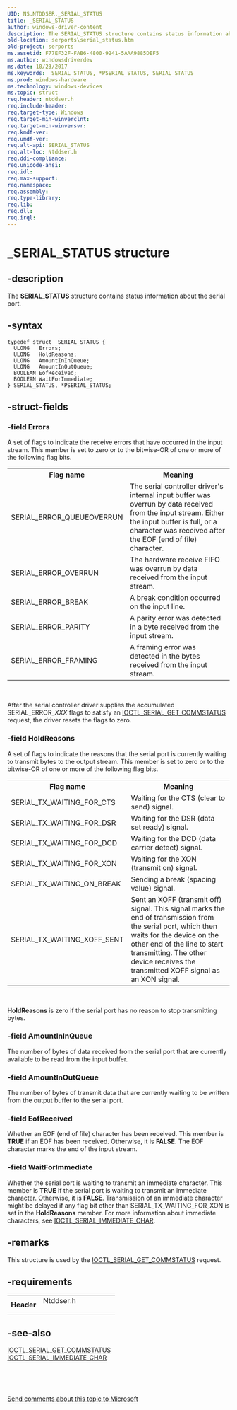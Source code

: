 ```yaml
---
UID: NS.NTDDSER._SERIAL_STATUS
title: _SERIAL_STATUS
author: windows-driver-content
description: The SERIAL_STATUS structure contains status information about the serial port.
old-location: serports\serial_status.htm
old-project: serports
ms.assetid: F77EF32F-FAB6-4800-9241-5AAA9885DEF5
ms.author: windowsdriverdev
ms.date: 10/23/2017
ms.keywords: _SERIAL_STATUS, *PSERIAL_STATUS, SERIAL_STATUS
ms.prod: windows-hardware
ms.technology: windows-devices
ms.topic: struct
req.header: ntddser.h
req.include-header: 
req.target-type: Windows
req.target-min-winverclnt: 
req.target-min-winversvr: 
req.kmdf-ver: 
req.umdf-ver: 
req.alt-api: SERIAL_STATUS
req.alt-loc: Ntddser.h
req.ddi-compliance: 
req.unicode-ansi: 
req.idl: 
req.max-support: 
req.namespace: 
req.assembly: 
req.type-library: 
req.lib: 
req.dll: 
req.irql: 
---
```


# _SERIAL_STATUS structure



## -description
The <b>SERIAL_STATUS</b> structure contains status information about the serial port.



## -syntax

````
typedef struct _SERIAL_STATUS {
  ULONG   Errors;
  ULONG   HoldReasons;
  ULONG   AmountInInQueue;
  ULONG   AmountInOutQueue;
  BOOLEAN EofReceived;
  BOOLEAN WaitForImmediate;
} SERIAL_STATUS, *PSERIAL_STATUS;
````


## -struct-fields

### -field Errors

A set of flags to indicate the receive errors that have occurred in the input stream. This member is set to zero or to the bitwise-OR of one or more of the following flag bits.

<table>
<tr>
<th>Flag name</th>
<th>Meaning</th>
</tr>
<tr>
<td>SERIAL_ERROR_QUEUEOVERRUN</td>
<td>The serial controller driver's internal input buffer was overrun by data received from the input stream. Either the input buffer is full, or a character was received after the EOF (end of file) character.</td>
</tr>
<tr>
<td>SERIAL_ERROR_OVERRUN</td>
<td>The hardware receive FIFO was overrun by data received from the input stream.</td>
</tr>
<tr>
<td>SERIAL_ERROR_BREAK</td>
<td>A break condition occurred on the input line.</td>
</tr>
<tr>
<td>SERIAL_ERROR_PARITY</td>
<td>A parity error was detected in a byte received from the input stream.</td>
</tr>
<tr>
<td>SERIAL_ERROR_FRAMING</td>
<td>A framing error was detected in the bytes received from the input stream.</td>
</tr>
</table>
 

After the serial controller driver supplies the accumulated SERIAL_ERROR_<i>XXX</i> flags to satisfy an <a href="..\ntddser\ni-ntddser-ioctl_serial_get_commstatus.md">IOCTL_SERIAL_GET_COMMSTATUS</a> request, the driver resets the flags to zero.


### -field HoldReasons

A set of flags to indicate the reasons that the serial port is currently waiting to transmit bytes to the output stream. This member is set to zero or to the bitwise-OR of one or more of the following flag bits.

<table>
<tr>
<th>Flag name</th>
<th>Meaning</th>
</tr>
<tr>
<td>SERIAL_TX_WAITING_FOR_CTS</td>
<td>Waiting for the CTS (clear to send) signal.</td>
</tr>
<tr>
<td>SERIAL_TX_WAITING_FOR_DSR</td>
<td>Waiting for the DSR (data set ready) signal.</td>
</tr>
<tr>
<td>SERIAL_TX_WAITING_FOR_DCD</td>
<td>Waiting for the DCD (data carrier detect) signal.</td>
</tr>
<tr>
<td>SERIAL_TX_WAITING_FOR_XON</td>
<td>Waiting for the XON (transmit on) signal.</td>
</tr>
<tr>
<td>SERIAL_TX_WAITING_ON_BREAK</td>
<td>Sending a break (spacing value) signal.</td>
</tr>
<tr>
<td>SERIAL_TX_WAITING_XOFF_SENT</td>
<td>Sent an XOFF (transmit off) signal. This signal marks the end of transmission from the serial port, which then waits for the device on the other end of the line to start transmitting. The other device receives the transmitted XOFF signal as an XON signal.</td>
</tr>
</table>
 

<b>HoldReasons</b> is zero if the serial port has no reason to stop transmitting bytes.


### -field AmountInInQueue

The number of bytes of data received from the serial port that are currently available to be read from the input buffer.


### -field AmountInOutQueue

The number of bytes of transmit data that are currently waiting to be written from the output buffer to the serial port.


### -field EofReceived

Whether an EOF (end of file) character has been received. This member is <b>TRUE</b> if an EOF has been received. Otherwise, it is <b>FALSE</b>. The EOF character marks the end of the input stream.


### -field WaitForImmediate

Whether the serial port is waiting to transmit an immediate character. This member is <b>TRUE</b> if the serial port is waiting to transmit an immediate character. Otherwise, it is <b>FALSE</b>. Transmission of an immediate character might be delayed if any flag bit other than SERIAL_TX_WAITING_FOR_XON is set in the <b>HoldReasons</b> member. For more information about immediate characters, see <a href="..\ntddser\ni-ntddser-ioctl_serial_immediate_char.md">IOCTL_SERIAL_IMMEDIATE_CHAR</a>.


## -remarks
This structure is used by the <a href="..\ntddser\ni-ntddser-ioctl_serial_get_commstatus.md">IOCTL_SERIAL_GET_COMMSTATUS</a> request.


## -requirements
<table>
<tr>
<th width="30%">
Header

</th>
<td width="70%">
<dl>
<dt>Ntddser.h</dt>
</dl>
</td>
</tr>
</table>

## -see-also
<dl>
<dt>
<a href="..\ntddser\ni-ntddser-ioctl_serial_get_commstatus.md">IOCTL_SERIAL_GET_COMMSTATUS</a>
</dt>
<dt>
<a href="..\ntddser\ni-ntddser-ioctl_serial_immediate_char.md">IOCTL_SERIAL_IMMEDIATE_CHAR</a>
</dt>
</dl>
 

 

<a href="mailto:wsddocfb@microsoft.com?subject=Documentation%20feedback [serports\serports]:%20SERIAL_STATUS structure%20 RELEASE:%20(10/23/2017)&amp;body=%0A%0APRIVACY STATEMENT%0A%0AWe use your feedback to improve the documentation. We don't use your email address for any other purpose, and we'll remove your email address from our system after the issue that you're reporting is fixed. While we're working to fix this issue, we might send you an email message to ask for more info. Later, we might also send you an email message to let you know that we've addressed your feedback.%0A%0AFor more info about Microsoft's privacy policy, see http://privacy.microsoft.com/en-us/default.aspx." title="Send comments about this topic to Microsoft">Send comments about this topic to Microsoft</a>

